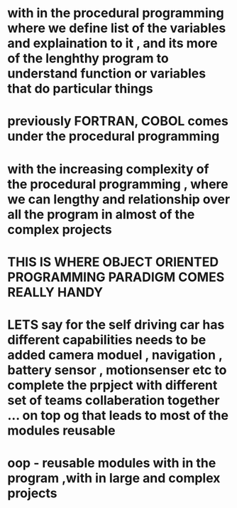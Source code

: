 # with in the procedural programming where we define list of the variables and explaination to it , and its more of the lenghthy program to understand function or variables that do particular things

# previously FORTRAN, COBOL comes under the procedural programming

# with the increasing complexity of the procedural programming , where we can lengthy and relationship over all the program in almost of the complex projects 

# THIS IS WHERE OBJECT ORIENTED PROGRAMMING PARADIGM COMES REALLY HANDY

# LETS say for the self driving car has different capabilities needs to be added camera moduel , navigation , battery sensor , motionsenser etc to complete the prpject with different set of teams collaberation together  ... on top og that leads to most of the modules reusable

# oop - reusable modules with in the program ,with in large and complex projects

# 




